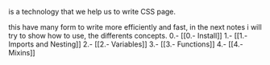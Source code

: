 is a technology that we help us to write CSS page.

this have many form to write more efficiently and fast, in the next notes i will try to show how to use, the differents concepts.
0.- [[0.- Install]]
1.- [[1.- Imports and Nesting]]
2.- [[2.- Variables]]
3.- [[3.- Functions]]
4.- [[4.- Mixins]]
